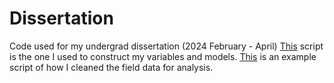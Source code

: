 # Dissertation
Code used for my undergrad dissertation (2024 February - April)
[This](diss_code.R) script is the one I used to construct my variables and models.
[This](example_cleaner_code) is an example script of how I cleaned the field data for analysis.

